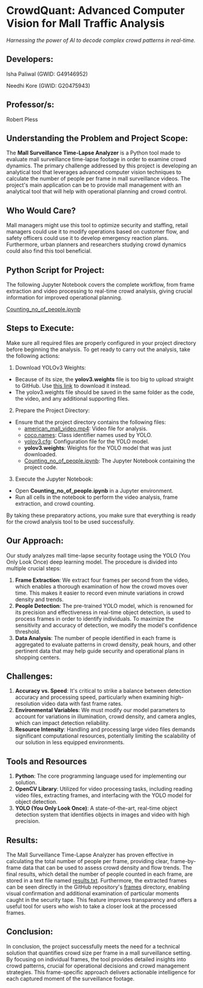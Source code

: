 # CrowdQuant: Advanced Computer Vision for Mall Traffic Analysis
_Harnessing the power of AI to decode complex crowd patterns in real-time._

## Developers:
Isha Paliwal (GWID: G49146952)

Needhi Kore (GWID: G20475943)

## Professor/s:
Robert Pless

## Understanding the Problem and Project Scope:
The **Mall Surveillance Time-Lapse Analyzer** is a Python tool made to evaluate mall surveillance time-lapse footage in order to examine crowd dynamics. The primary challenge addressed by this project is developing an analytical tool that leverages advanced computer vision techniques to calculate the number of people per frame in mall surveillance videos. The project's main application can be to provide mall management with an analytical tool that will help with operational planning and crowd control.

## Who Would Care?
Mall managers might use this tool to optimize security and staffing, retail managers could use it to modify operations based on customer flow, and safety officers could use it to develop emergency reaction plans. Furthermore, urban planners and researchers studying crowd dynamics could also find this tool beneficial.

## Python Script for Project:
The following Jupyter Notebook covers the complete workflow, from frame extraction and video processing to real-time crowd analysis, giving crucial information for improved operational planning.

[Counting_no_of_people.ipynb](https://github.com/ishapaliwal/Mall-Crowd-Time-Lapse-Analyzer/blob/main/Counting_no_of_people.ipynb)

## Steps to Execute:
Make sure all required files are properly configured in your project directory before beginning the analysis. To get ready to carry out the analysis, take the following actions:

1. Download YOLOv3 Weights:
  - Because of its size, the **yolov3.weights** file is too big to upload straight to GitHub. Use [this link](https://pjreddie.com/media/files/yolov3.weights) to download it instead.
  - The yolov3.weights file should be saved in the same folder as the code, the video, and any additional supporting files.
2. Prepare the Project Directory:
  - Ensure that the project directory contains the following files:
    - [american_mall_video.mp4](https://github.com/ishapaliwal/Mall-Crowd-Time-Lapse-Analyzer/blob/main/american_mall_video.mp4): Video file for analysis.
    - [coco.names](https://github.com/ishapaliwal/Mall-Crowd-Time-Lapse-Analyzer/blob/main/coco.names): Class identifier names used by YOLO.
    - [yolov3.cfg](https://github.com/ishapaliwal/Mall-Crowd-Time-Lapse-Analyzer/blob/main/yolov3.cfg): Configuration file for the YOLO model.
    - **yolov3.weights**: Weights for the YOLO model that was just downloaded.
    - [Counting_no_of_people.ipynb](https://github.com/ishapaliwal/Mall-Crowd-Time-Lapse-Analyzer/blob/main/Counting_no_of_people.ipynb): The Jupyter Notebook containing the project code.
3. Execute the Jupyter Notebook:
  - Open **Counting_no_of_people.ipynb** in a Jupyter environment.
  - Run all cells in the notebook to perform the video analysis, frame extraction, and crowd counting.

By taking these preparatory actions, you make sure that everything is ready for the crowd analysis tool to be used successfully.

## Our Approach:
Our study analyzes mall time-lapse security footage using the YOLO (You Only Look Once) deep learning model. The procedure is divided into multiple crucial steps:

1. **Frame Extraction**: We extract four frames per second from the video, which enables a thorough examination of how the crowd moves over time. This makes it easier to record even minute variations in crowd density and trends.
2. **People Detection**: The pre-trained YOLO model, which is renowned for its precision and effectiveness in real-time object detection, is used to process frames in order to identify individuals. To maximize the sensitivity and accuracy of detection, we modify the model's confidence threshold.
3. **Data Analysis**: The number of people identified in each frame is aggregated to evaluate patterns in crowd density, peak hours, and other pertinent data that may help guide security and operational plans in shopping centers.

## Challenges:
1. **Accuracy vs. Speed**: It's critical to strike a balance between detection accuracy and processing speed, particularly when examining high-resolution video data with fast frame rates.
2. **Environmental Variables**: We must modify our model parameters to account for variations in illumination, crowd density, and camera angles, which can impact detection reliability.
3. **Resource Intensity**: Handling and processing large video files demands significant computational resources, potentially limiting the scalability of our solution in less equipped environments.

## Tools and Resources
1. **Python**: The core programming language used for implementing our solution.
2. **OpenCV Library**: Utilized for video processing tasks, including reading video files, extracting frames, and interfacing with the YOLO model for object detection.
3. **YOLO (You Only Look Once)**: A state-of-the-art, real-time object detection system that identifies objects in images and video with high precision.

## Results:
The Mall Surveillance Time-Lapse Analyzer has proven effective in calculating the total number of people per frame, providing clear, frame-by-frame data that can be used to assess crowd density and flow trends. The final results, which detail the number of people counted in each frame, are stored in a text file named [results.txt](https://github.com/ishapaliwal/Mall-Crowd-Time-Lapse-Analyzer/blob/main/results.txt). Furthermore, the extracted frames can be seen directly in the GitHub repository's [frames](https://github.com/ishapaliwal/Mall-Crowd-Time-Lapse-Analyzer/tree/main/frames) directory, enabling visual confirmation and additional examination of particular moments caught in the security tape. This feature improves transparency and offers a useful tool for users who wish to take a closer look at the processed frames.

## Conclusion:
In conclusion, the project successfully meets the need for a technical solution that quantifies crowd size per frame in a mall surveillance setting. By focusing on individual frames, the tool provides detailed insights into crowd patterns, crucial for operational decisions and crowd management strategies. This frame-specific approach delivers actionable intelligence for each captured moment of the surveillance footage.
